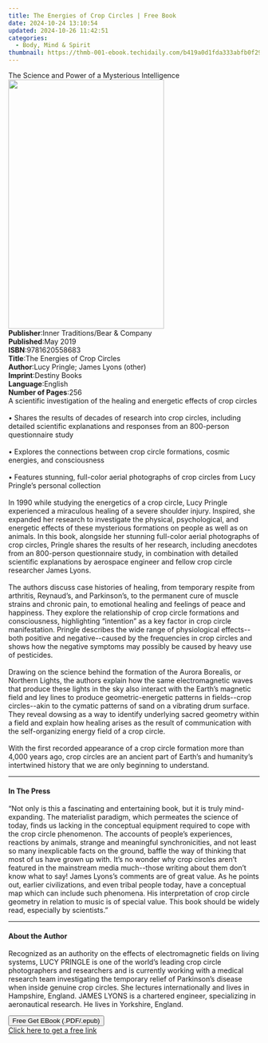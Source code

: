 ```yaml
---
title: The Energies of Crop Circles | Free Book
date: 2024-10-24 13:10:54
updated: 2024-10-26 11:42:51
categories:
  - Body, Mind & Spirit
thumbnail: https://thmb-001-ebook.techidaily.com/b419a0d1fda333abfb0f2968d04ad71d87af55daa515ced919bbe458edb74832.jpg
---
```

<main id="book-container">
  <div class="flex flex-col">
    <div class="book-brief flex-1 py-6 px-4 sm:p-6 md:py-10 md:px-8">
      <!-- brief-->
      <div class="book-brief-main">
        The Science and Power of a Mysterious Intelligence
      </div>
    </div>
    <div
      class="book-meta-info flex-1 grid gap-4 col-start-1 col-end-3 row-start-1 sm:mb-6 sm:grid-cols-4 lg:gap-6 lg:col-start-2 lg:row-end-6 lg:row-span-6 lg:mb-0"
    >
      <div
        class="book-meta-info-left place-content-center mt-4 p-4 text-sm leading-6 col-start-2 col-span-2 dark:text-slate-400"
      >
        <img
          class="w-full h-500 object-cover rounded-lg sm:h-255 sm:col-span-2 lg:col-span-full"
          src="https://img-001-ebook.techidaily.com/3bcb7d031fddba7cd73254822b8b79dc5a1da39b9cac447fa52ad4d7da14118b.jpg"
          alt=""
          width="312"
          height="500"
        />
      </div>
      <div
        class="book-meta-info-right mt-2 col-start-1 row-start-2 col-span-3 self-center"
      >
        <!-- meta data  -->
        <div class="flex flex-col px-4 md:px-8">
          <div class="flex-1">
            <strong>Publisher</strong>:<span class="px-2"
              >Inner Traditions/Bear &amp; Company</span
            >
          </div>
          <div class="flex-1">
            <strong>Published</strong>:<span class="px-2">May 2019</span>
          </div>
          <div class="flex-1">
            <strong>ISBN</strong>:<span class="px-2">9781620558683</span>
          </div>
          <div class="flex-1">
            <strong>Title</strong>:<span class="px-2"
              >The Energies of Crop Circles</span
            >
          </div>
          <div class="flex-1">
            <strong>Author</strong>:<span class="px-2"
              >Lucy Pringle; James Lyons (other)</span
            >
          </div>
          <div class="flex-1">
            <strong>Imprint</strong>:<span class="px-2">Destiny Books</span>
          </div>
          <div class="flex-1">
            <strong>Language</strong>:<span class="px-2">English</span>
          </div>
          <div class="flex-1">
            <strong>Number of Pages</strong>:<span class="px-2">256</span>
          </div>
        </div>
      </div>
    </div>
    <div class="book-description flex-1 py-6 px-4 sm:p-6 md:py-10 md:px-8">
      <div class="book-description-main">
        <div accordion-content="" id="description">
          A scientific investigation of the healing and energetic effects of
          crop circles<br /><br />• Shares the results of decades of research
          into crop circles, including detailed scientific explanations and
          responses from an 800-person questionnaire study <br /><br />•
          Explores the connections between crop circle formations, cosmic
          energies, and consciousness <br /><br />• Features stunning,
          full-color aerial photographs of crop circles from Lucy Pringle’s
          personal collection <br /><br />In 1990 while studying the energetics
          of a crop circle, Lucy Pringle experienced a miraculous healing of a
          severe shoulder injury. Inspired, she expanded her research to
          investigate the physical, psychological, and energetic effects of
          these mysterious formations on people as well as on animals. In this
          book, alongside her stunning full-color aerial photographs of crop
          circles, Pringle shares the results of her research, including
          anecdotes from an 800-person questionnaire study, in combination with
          detailed scientific explanations by aerospace engineer and fellow crop
          circle researcher James Lyons. <br /><br />The authors discuss case
          histories of healing, from temporary respite from arthritis,
          Reynaud’s, and Parkinson’s, to the permanent cure of muscle strains
          and chronic pain, to emotional healing and feelings of peace and
          happiness. They explore the relationship of crop circle formations and
          consciousness, highlighting “intention” as a key factor in crop circle
          manifestation. Pringle describes the wide range of physiological
          effects--both positive and negative--caused by the frequencies in crop
          circles and shows how the negative symptoms may possibly be caused by
          heavy use of pesticides. <br /><br />Drawing on the science behind the
          formation of the Aurora Borealis, or Northern Lights, the authors
          explain how the same electromagnetic waves that produce these lights
          in the sky also interact with the Earth’s magnetic field and ley lines
          to produce geometric-energetic patterns in fields--crop circles--akin
          to the cymatic patterns of sand on a vibrating drum surface. They
          reveal dowsing as a way to identify underlying sacred geometry within
          a field and explain how healing arises as the result of communication
          with the self-organizing energy field of a crop circle.
          <br /><br />With the first recorded appearance of a crop circle
          formation more than 4,000 years ago, crop circles are an ancient part
          of Earth’s and humanity’s intertwined history that we are only
          beginning to understand.
        </div>
        <div class="accordion-fader"></div>
      </div>
    </div>
    <div class="book-excerpts flex-1 py-6 px-4 sm:p-6 md:py-10 md:px-8">
      <!-- excerpts-->
      <div class="book-excerpts-main">
        <hr />
        <h4 class="placeholder placeholder-heading">
          <span>In The Press</span>
        </h4>
        <p>
          “Not only is this a fascinating and entertaining book, but it is truly
          mind-expanding. The materialist paradigm, which permeates the science
          of today, finds us lacking in the conceptual equipment required to
          cope with the crop circle phenomenon. The accounts of people’s
          experiences, reactions by animals, strange and meaningful
          synchronicities, and not least so many inexplicable facts on the
          ground, baffle the way of thinking that most of us have grown up with.
          It’s no wonder why crop circles aren’t featured in the mainstream
          media much--those writing about them don’t know what to say! James
          Lyons’s comments are of great value. As he points out, earlier
          civilizations, and even tribal people today, have a conceptual map
          which can include such phenomena. His interpretation of crop circle
          geometry in relation to music is of special value. This book should be
          widely read, especially by scientists.”
        </p>
      </div>
    </div>
    <div class="book-about-author flex-1 py-6 px-4 sm:p-6 md:py-10 md:px-8">
      <!-- about author-->
      <div class="book-main-author-main">
        <hr />
        <h4 class="placeholder placeholder-heading">
          <span>About the Author</span>
        </h4>
        <p>
          Recognized as an authority on the effects of electromagnetic fields on
          living systems, LUCY PRINGLE is one of the world’s leading crop circle
          photographers and researchers and is currently working with a medical
          research team investigating the temporary relief of Parkinson’s
          disease when inside genuine crop circles. She lectures internationally
          and lives in Hampshire, England. JAMES LYONS is a chartered engineer,
          specializing in aeronautical research. He lives in Yorkshire, England.
        </p>
      </div>
    </div>
    <div class="book-free-get flex-1 py-6 px-4 sm:p-6 md:py-10 md:px-8">
      <button
        id="btn-free-get"
        class="bg-blue-500 hover:bg-blue-700 text-white font-bold py-2 px-4 rounded"
      >
        Free Get EBook (.PDF/.epub)
      </button>
      <div id="countdown-display" class="px-2 text-lg mt-2"></div>
      <a
        id="free-link"
        class="hidden bg-blue-500 hover:bg-blue-700 text-white font-bold py-2 px-4 rounded"
        href="https://www.ebooks.com/en-us/book/209518616/the-energies-of-crop-circles/lucy-pringle/"
        target="_blank"
        >Click here to get a free link</a
      >
    </div>
    <script>
      let countdownTime = 0;
      let countdownInterval = null;
      document
        .getElementById('btn-free-get')
        .addEventListener('click', startCountdown);
      function startCountdown() {
        countdownTime = new Date().getTime() + 60000 * 3;
        countdownInterval = setInterval(updateCountdown, 1000);
        document.getElementById('btn-free-get').disabled = true;
        document
          .getElementById('btn-free-get')
          .classList.add('bg-gray-500', 'cursor-not-allowed');
      }
      function updateCountdown() {
        let currentTime = new Date().getTime();
        let timeLeft = countdownTime - currentTime;
        let secondsLeft = Math.floor(timeLeft / 1000);
        document.getElementById('countdown-display').innerHTML =
          `Remaining time: ${secondsLeft} seconds.`;
        if (secondsLeft <= 0) {
          clearInterval(countdownInterval);
          document.getElementById('btn-free-get').classList.add('hidden');
          document.getElementById('free-link').classList.remove('hidden');
          document.getElementById('countdown-display').innerHTML = '';
        }
      }
    </script>
  </div>
</main>

